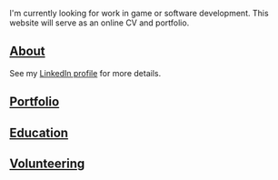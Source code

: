 I'm currently looking for work in game or software development. This website will serve as an online CV and portfolio.

## [About](about.md)
See my [LinkedIn profile](http://www.linkedin.com/in/emilysarahtyler) for more details.

## [Portfolio](portfolio.md)

## [Education](education.md)

## [Volunteering](volunteering.md)

